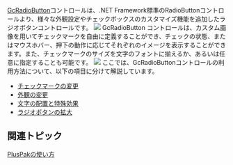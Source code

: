 [GcRadioButton](gcdocsite__documentlink?toc-item-id=15c64b85-573c-43c1-a589-a8a56f2ab146)コントロールは、.NET Framework標準のRadioButtonコントロールより、様々な外観設定やチェックボックスのカスタマイズ機能を追加したラジオボタンコントロールです。
![](/DOCUMENT_SITE_LINK_PREFIX_HERE/document-site-files/images/06fadbb1-c461-433a-b385-ae4966e56069/images/gcradiobutton.png)
GcRadioButton コントロールは、カスタム画像を用いてチェックマークを自由に定義することができ、チェックの状態、またはマウスホバー、押下の動作に応じてそれぞれのイメージを表示することができます。また、チェックマークのサイズを文字のフォントに揃えるか、あるいは任意に指定することも可能です。
![](/DOCUMENT_SITE_LINK_PREFIX_HERE/document-site-files/images/06fadbb1-c461-433a-b385-ae4966e56069/images/gcradiobutton.radiobutton.png)
ここでは、GcRadioButtonコントロールの利用方法について、以下の項目に分けて解説しています。

* [チェックマークの変更](gcdocsite__documentlink?toc-item-id=77037993-2790-4d40-a874-45ed6c49dc60)
* [外観の変更](gcdocsite__documentlink?toc-item-id=0e8dda87-d3b9-4fe3-a3a6-f7707b9b4d1d)
* [文字の配置と特殊効果](gcdocsite__documentlink?toc-item-id=96e1e4e1-a7f4-478d-bd38-318cb18eb2f3)
* [ラジオボタンの拡大](gcdocsite__documentlink?toc-item-id=0b61fede-d7dd-4df2-bb45-e26b8912c1ec)

## 関連トピック

[PlusPakの使い方](gcdocsite__documentlink?toc-item-id=f660d5eb-01cf-4c16-8edb-cac373cd0651)